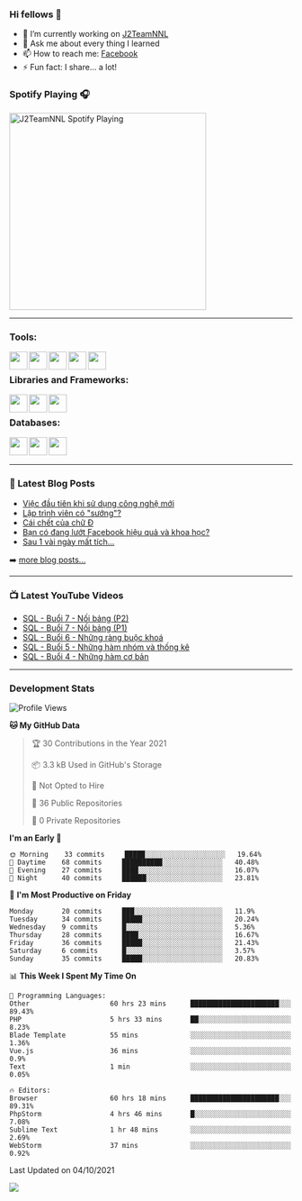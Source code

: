### Hi fellows 👋

- 🔭 I’m currently working on [J2TeamNNL]
- 💬 Ask me about every thing I learned
- 📫 How to reach me: [Facebook]
- ⚡ Fun fact: I share... a lot!


### Spotify Playing 🎧
[<img src="https://spotify-playing-git-master.j2teamnnl.vercel.app/api/spotify-playing" alt="J2TeamNNL Spotify Playing" width="350" />](https://open.spotify.com/user/31ghget3jspvgpjwbv5pcwli3smab)

---

### Tools:
<img align='left' height="32" width="32" src="https://cdn.jsdelivr.net/npm/simple-icons@4.8.0/icons/sublimetext.svg" />
<img align='left' height="32" width="32" src="https://cdn.jsdelivr.net/npm/simple-icons@4.8.0/icons/phpstorm.svg" />
<img align='left' height="32" width="32" src="https://cdn.jsdelivr.net/npm/simple-icons@4.8.0/icons/xampp.svg" />
<img align='left' height="32" width="32" src="https://cdn.jsdelivr.net/npm/simple-icons@4.8.0/icons/laragon.svg" />
<img align='left' height="32" width="32" src="https://cdn.jsdelivr.net/npm/simple-icons@4.8.0/icons/docker.svg" />
<br>

### Libraries and Frameworks:
<img align='left' height="32" width="32" src="https://cdn.jsdelivr.net/npm/simple-icons@4.8.0/icons/jquery.svg" />
<img align='left' height="32" width="32" src="https://cdn.jsdelivr.net/npm/simple-icons@4.8.0/icons/laravel.svg" />
<img align='left' height="32" width="32" src="https://cdn.jsdelivr.net/npm/simple-icons@4.8.0/icons/nuxt-dot-js.svg" />
<br>

### Databases:
<img align='left' height="32" width="32" src="https://cdn.jsdelivr.net/npm/simple-icons@4.8.0/icons/mysql.svg" />
<img align='left' height="32" width="32" src="https://cdn.jsdelivr.net/npm/simple-icons@4.8.0/icons/postgresql.svg" />
<img align='left' height="32" width="32" src="https://cdn.jsdelivr.net/npm/simple-icons@4.8.0/icons/elasticsearch.svg" />

<br>
<br>

---

### 📕 Latest Blog Posts
<!-- BLOG-POST-LIST:START -->
- [Việc đầu tiên khi sử dụng công nghệ mới](https://j2teamnnl.blogspot.com/2020/07/viec-au-tien-khi-su-dung-cong-nghe-moi.html)
- [Lập trình viên có "sướng"?](https://j2teamnnl.blogspot.com/2020/03/lap-trinh-vien-co.html)
- [Cái chết của chữ Đ](https://j2teamnnl.blogspot.com/2020/01/cai-chet-cua-chu.html)
- [Bạn có đang lướt Facebook hiệu quả và khoa học?](https://j2teamnnl.blogspot.com/2019/08/ban-co-ang-luot-web-hieu-qua-va-khoa-hoc.html)
- [Sau 1 vài ngày mất tích...](https://j2teamnnl.blogspot.com/2019/08/sau-1-vai-ngay-mat-tich.html)
<!-- BLOG-POST-LIST:END -->
➡️ [more blog posts...](https://j2teamnnl.blogspot.com)

---

### 📺 Latest YouTube Videos
<!-- YOUTUBE:START -->
- [SQL - Buổi 7 - Nối bảng (P2)](https://www.youtube.com/watch?v=rwMLTX7vKrE)
- [SQL - Buổi 7 - Nối bảng (P1)](https://www.youtube.com/watch?v=6OQhvSQ1ZEo)
- [SQL - Buổi 6 - Những ràng buộc khoá](https://www.youtube.com/watch?v=a0ezTyvEhY8)
- [SQL - Buổi 5 - Những hàm nhóm và thống kê](https://www.youtube.com/watch?v=1koJCVv8Os4)
- [SQL - Buổi 4 - Những hàm cơ bản](https://www.youtube.com/watch?v=A0qfh0mEoLE)
<!-- YOUTUBE:END -->

---
### Development Stats
<!--START_SECTION:waka-->
![Profile Views](http://img.shields.io/badge/Profile%20Views-37-blue)

**🐱 My GitHub Data** 

> 🏆 30 Contributions in the Year 2021
 > 
> 📦 3.3 kB Used in GitHub's Storage 
 > 
> 🚫 Not Opted to Hire
 > 
> 📜 36 Public Repositories 
 > 
> 🔑 0 Private Repositories  
 > 
**I'm an Early 🐤** 

```text
🌞 Morning    33 commits     █████░░░░░░░░░░░░░░░░░░░░   19.64% 
🌆 Daytime    68 commits     ██████████░░░░░░░░░░░░░░░   40.48% 
🌃 Evening    27 commits     ████░░░░░░░░░░░░░░░░░░░░░   16.07% 
🌙 Night      40 commits     ██████░░░░░░░░░░░░░░░░░░░   23.81%

```
📅 **I'm Most Productive on Friday** 

```text
Monday       20 commits     ███░░░░░░░░░░░░░░░░░░░░░░   11.9% 
Tuesday      34 commits     █████░░░░░░░░░░░░░░░░░░░░   20.24% 
Wednesday    9 commits      █░░░░░░░░░░░░░░░░░░░░░░░░   5.36% 
Thursday     28 commits     ████░░░░░░░░░░░░░░░░░░░░░   16.67% 
Friday       36 commits     █████░░░░░░░░░░░░░░░░░░░░   21.43% 
Saturday     6 commits      █░░░░░░░░░░░░░░░░░░░░░░░░   3.57% 
Sunday       35 commits     █████░░░░░░░░░░░░░░░░░░░░   20.83%

```


📊 **This Week I Spent My Time On** 

```text
💬 Programming Languages: 
Other                    60 hrs 23 mins      ██████████████████████░░░   89.43% 
PHP                      5 hrs 33 mins       ██░░░░░░░░░░░░░░░░░░░░░░░   8.23% 
Blade Template           55 mins             ░░░░░░░░░░░░░░░░░░░░░░░░░   1.36% 
Vue.js                   36 mins             ░░░░░░░░░░░░░░░░░░░░░░░░░   0.9% 
Text                     1 min               ░░░░░░░░░░░░░░░░░░░░░░░░░   0.05%

🔥 Editors: 
Browser                  60 hrs 18 mins      ██████████████████████░░░   89.31% 
PhpStorm                 4 hrs 46 mins       █░░░░░░░░░░░░░░░░░░░░░░░░   7.08% 
Sublime Text             1 hr 48 mins        ░░░░░░░░░░░░░░░░░░░░░░░░░   2.69% 
WebStorm                 37 mins             ░░░░░░░░░░░░░░░░░░░░░░░░░   0.92%

```


 Last Updated on 04/10/2021
<!--END_SECTION:waka-->

<img align="left" src="https://github-readme-stats-git-master.j2teamnnl.vercel.app/api?username=J2TeamNNL&show_icons=true&hide_border=true" />


[J2TeamNNL]: https://j2teamnnl.com/
[Facebook]: https://fb.me/j2teamnnl
